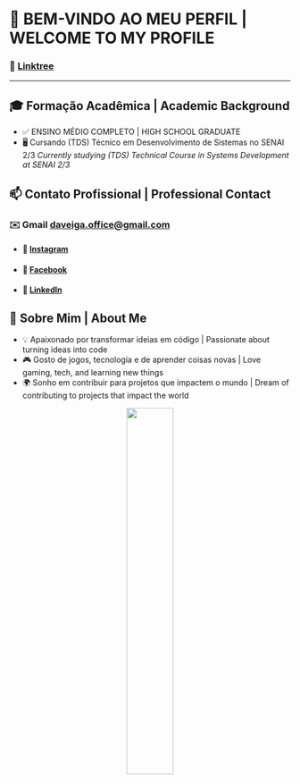 # 👋 BEM-VINDO AO MEU PERFIL | WELCOME TO MY PROFILE
### 🌳 [Linktree](https://linktr.ee/DanielVeiga_Dev)
---

## 🎓 Formação Acadêmica | Academic Background
- ✅ ENSINO MÉDIO COMPLETO | HIGH SCHOOL GRADUATE
- 🖥️ Cursando (TDS) Técnico em Desenvolvimento de Sistemas no SENAI 2/3
  _Currently studying (TDS) Technical Course in Systems Development at SENAI 2/3_

## 📫 Contato Profissional | Professional Contact
### ✉️ Gmail daveiga.office@gmail.com

- #### 📸 [Instagram](https://www.instagram.com/daniel.vejga/)
- #### 📘 [Facebook](https://www.facebook.com/profile.php?id=100042190807340)
- #### 💼 [LinkedIn](https://www.linkedin.com/in/daniel-veiga-774501358/)


 ## 🌟 Sobre Mim | About Me

- 💡 Apaixonado por transformar ideias em código | Passionate about turning ideas into code
- 🎮 Gosto de jogos, tecnologia e de aprender coisas novas | Love gaming, tech, and learning new things
- 🌍 Sonho em contribuir para projetos que impactem o mundo | Dream of contributing to projects that impact the world

<p align="center">
  <img width="41%" src="https://github-readme-stats.vercel.app/api/top-langs/?username=DatedMind&layout=compact&hide_border=true&title_color=00ff99&text_color=ffffff&bg_color=0d1117" />
</p>
